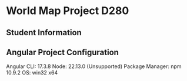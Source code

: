 # World Map Project D280
## Student Information


## Angular Project Configuration

Angular CLI: 17.3.8
Node: 22.13.0 (Unsupported)
Package Manager: npm 10.9.2
OS: win32 x64

